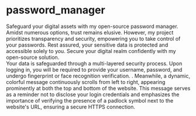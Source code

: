 # password_manager
Safeguard your digital assets with my open-source password manager. Amidst numerous options, trust remains elusive. However, my project prioritizes transparency and security, empowering you to take control of your passwords. Rest assured, your sensitive data is protected and accessible solely to you. Secure your digital realm confidently with my open-source solution.<br>
Your data is safeguarded through a multi-layered security process. Upon logging in, you will be required to provide your username, password, and undergo fingerprint or face recognition verification. . Meanwhile, a dynamic, colorful message continuously scrolls from left to right, appearing prominently at both the top and bottom of the website. This message serves as a reminder not to disclose your login credentials and emphasizes the importance of verifying the presence of a padlock symbol next to the website's URL, ensuring a secure HTTPS connection. <br>

